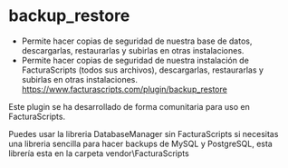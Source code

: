 # backup_restore

* Permite hacer copias de seguridad de nuestra base de datos, descargarlas, restaurarlas y subirlas en otras instalaciones.
* Permite hacer copias de seguridad de nuestra instalación de FacturaScripts (todos sus archivos), descargarlas, restaurarlas y subirlas en otras instalaciones.
https://www.facturascripts.com/plugin/backup_restore

Este plugin se ha desarrollado de forma comunitaria para uso en FacturaScripts.

Puedes usar la libreria DatabaseManager sin FacturaScripts si necesitas una libreria sencilla para hacer backups de MySQL y PostgreSQL, esta librería esta en la carpeta vendor\FacturaScripts
